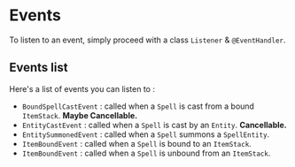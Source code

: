 # Events

To listen to an event, simply proceed with a class `Listener` & `@EventHandler`.

## Events list

Here's a list of events you can listen to :

- `BoundSpellCastEvent` : called when a `Spell` is cast from a bound `ItemStack`. **Maybe Cancellable.**
- `EntityCastEvent` : called when a `Spell` is cast by an `Entity`. **Cancellable.**
- `EntitySummonedEvent` : called when a `Spell` summons a `SpellEntity`.
- `ItemBoundEvent` : called when a `Spell` is bound to an `ItemStack`.
- `ItemBoundEvent` : called when a `Spell` is unbound from an `ItemStack`.
